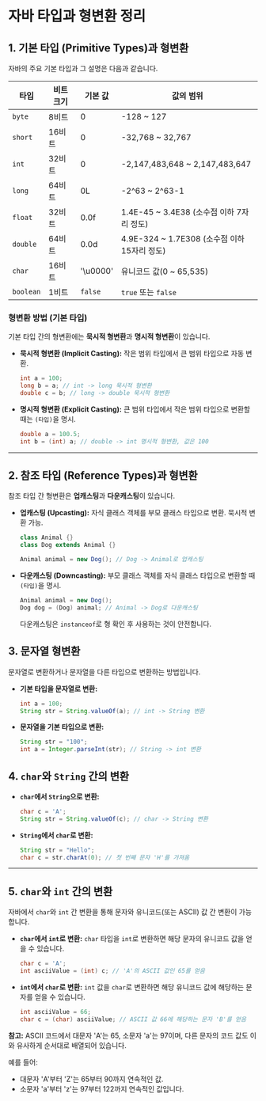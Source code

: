 # 자바 타입과 형변환 정리

## 1. 기본 타입 (Primitive Types)과 형변환

자바의 주요 기본 타입과 그 설명은 다음과 같습니다.

| 타입      | 비트 크기 | 기본 값  | 값의 범위                                    |
| --------- | --------- | -------- | -------------------------------------------- |
| `byte`    | 8비트     | 0        | -128 ~ 127                                   |
| `short`   | 16비트    | 0        | -32,768 ~ 32,767                             |
| `int`     | 32비트    | 0        | -2,147,483,648 ~ 2,147,483,647               |
| `long`    | 64비트    | 0L       | -2^63 ~ 2^63-1                               |
| `float`   | 32비트    | 0.0f     | 1.4E-45 ~ 3.4E38 (소수점 이하 7자리 정도)    |
| `double`  | 64비트    | 0.0d     | 4.9E-324 ~ 1.7E308 (소수점 이하 15자리 정도) |
| `char`    | 16비트    | '\u0000' | 유니코드 값(0 ~ 65,535)                      |
| `boolean` | 1비트     | `false`  | `true` 또는 `false`                          |

### 형변환 방법 (기본 타입)

기본 타입 간의 형변환에는 **묵시적 형변환**과 **명시적 형변환**이 있습니다.

- **묵시적 형변환 (Implicit Casting):** 작은 범위 타입에서 큰 범위 타입으로 자동 변환.

  ```java
  int a = 100;
  long b = a; // int -> long 묵시적 형변환
  double c = b; // long -> double 묵시적 형변환
  ```

- **명시적 형변환 (Explicit Casting):** 큰 범위 타입에서 작은 범위 타입으로 변환할 때는 `(타입)`을 명시.
  ```java
  double a = 100.5;
  int b = (int) a; // double -> int 명시적 형변환, 값은 100
  ```

---

## 2. 참조 타입 (Reference Types)과 형변환

참조 타입 간 형변환은 **업캐스팅**과 **다운캐스팅**이 있습니다.

- **업캐스팅 (Upcasting):** 자식 클래스 객체를 부모 클래스 타입으로 변환. 묵시적 변환 가능.

  ```java
  class Animal {}
  class Dog extends Animal {}

  Animal animal = new Dog(); // Dog -> Animal로 업캐스팅
  ```

- **다운캐스팅 (Downcasting):** 부모 클래스 객체를 자식 클래스 타입으로 변환할 때 `(타입)`을 명시.

  ```java
  Animal animal = new Dog();
  Dog dog = (Dog) animal; // Animal -> Dog로 다운캐스팅
  ```

  다운캐스팅은 `instanceof`로 형 확인 후 사용하는 것이 안전합니다.

## 3. 문자열 형변환

문자열로 변환하거나 문자열을 다른 타입으로 변환하는 방법입니다.

- **기본 타입을 문자열로 변환:**

  ```java
  int a = 100;
  String str = String.valueOf(a); // int -> String 변환
  ```

- **문자열을 기본 타입으로 변환:**
  ```java
  String str = "100";
  int a = Integer.parseInt(str); // String -> int 변환
  ```

## 4. `char`와 `String` 간의 변환

- **`char`에서 `String`으로 변환:**

  ```java
  char c = 'A';
  String str = String.valueOf(c); // char -> String 변환
  ```

- **`String`에서 `char`로 변환:**
  ```java
  String str = "Hello";
  char c = str.charAt(0); // 첫 번째 문자 'H'를 가져옴
  ```

---

## 5. `char`와 `int` 간의 변환

자바에서 `char`와 `int` 간 변환을 통해 문자와 유니코드(또는 ASCII) 값 간 변환이 가능합니다.

- **`char`에서 `int`로 변환:** `char` 타입을 `int`로 변환하면 해당 문자의 유니코드 값을 얻을 수 있습니다.

  ```java
  char c = 'A';
  int asciiValue = (int) c; // 'A'의 ASCII 값인 65를 얻음
  ```

- **`int`에서 `char`로 변환:** `int` 값을 `char`로 변환하면 해당 유니코드 값에 해당하는 문자를 얻을 수 있습니다.
  ```java
  int asciiValue = 66;
  char c = (char) asciiValue; // ASCII 값 66에 해당하는 문자 'B'를 얻음
  ```

**참고:** ASCII 코드에서 대문자 'A'는 65, 소문자 'a'는 97이며, 다른 문자의 코드 값도 이와 유사하게 순서대로 배열되어 있습니다.

예를 들어:

- 대문자 'A'부터 'Z'는 65부터 90까지 연속적인 값.
- 소문자 'a'부터 'z'는 97부터 122까지 연속적인 값입니다.
